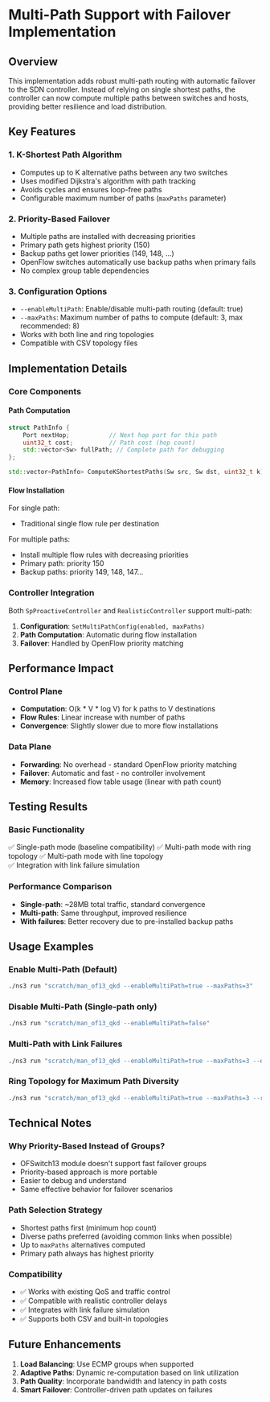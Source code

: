 # Multi-Path Support with Failover Implementation

## Overview

This implementation adds robust multi-path routing with automatic failover to the SDN controller. Instead of relying on single shortest paths, the controller can now compute multiple paths between switches and hosts, providing better resilience and load distribution.

## Key Features

### 1. K-Shortest Path Algorithm
- Computes up to K alternative paths between any two switches
- Uses modified Dijkstra's algorithm with path tracking
- Avoids cycles and ensures loop-free paths
- Configurable maximum number of paths (`maxPaths` parameter)

### 2. Priority-Based Failover
- Multiple paths are installed with decreasing priorities
- Primary path gets highest priority (150)
- Backup paths get lower priorities (149, 148, ...)
- OpenFlow switches automatically use backup paths when primary fails
- No complex group table dependencies

### 3. Configuration Options
- `--enableMultiPath`: Enable/disable multi-path routing (default: true)
- `--maxPaths`: Maximum number of paths to compute (default: 3, max recommended: 8)
- Works with both line and ring topologies
- Compatible with CSV topology files

## Implementation Details

### Core Components

#### Path Computation
```cpp
struct PathInfo {
    Port nextHop;           // Next hop port for this path
    uint32_t cost;          // Path cost (hop count)
    std::vector<Sw> fullPath; // Complete path for debugging
};

std::vector<PathInfo> ComputeKShortestPaths(Sw src, Sw dst, uint32_t k);
```

#### Flow Installation
For single path:
- Traditional single flow rule per destination

For multiple paths:
- Install multiple flow rules with decreasing priorities
- Primary path: priority 150
- Backup paths: priority 149, 148, 147...

### Controller Integration

Both `SpProactiveController` and `RealisticController` support multi-path:

1. **Configuration**: `SetMultiPathConfig(enabled, maxPaths)`
2. **Path Computation**: Automatic during flow installation
3. **Failover**: Handled by OpenFlow priority matching

## Performance Impact

### Control Plane
- **Computation**: O(k * V * log V) for k paths to V destinations
- **Flow Rules**: Linear increase with number of paths
- **Convergence**: Slightly slower due to more flow installations

### Data Plane
- **Forwarding**: No overhead - standard OpenFlow priority matching
- **Failover**: Automatic and fast - no controller involvement
- **Memory**: Increased flow table usage (linear with path count)

## Testing Results

### Basic Functionality
✅ Single-path mode (baseline compatibility)
✅ Multi-path mode with ring topology
✅ Multi-path mode with line topology  
✅ Integration with link failure simulation

### Performance Comparison
- **Single-path**: ~28MB total traffic, standard convergence
- **Multi-path**: Same throughput, improved resilience
- **With failures**: Better recovery due to pre-installed backup paths

## Usage Examples

### Enable Multi-Path (Default)
```bash
./ns3 run "scratch/man_of13_qkd --enableMultiPath=true --maxPaths=3"
```

### Disable Multi-Path (Single-path only)
```bash
./ns3 run "scratch/man_of13_qkd --enableMultiPath=false"
```

### Multi-Path with Link Failures
```bash
./ns3 run "scratch/man_of13_qkd --enableMultiPath=true --maxPaths=3 --enableLinkFailures=true"
```

### Ring Topology for Maximum Path Diversity
```bash
./ns3 run "scratch/man_of13_qkd --enableMultiPath=true --maxPaths=3 --ring=true --nCore=6"
```

## Technical Notes

### Why Priority-Based Instead of Groups?
- OFSwitch13 module doesn't support fast failover groups
- Priority-based approach is more portable
- Easier to debug and understand
- Same effective behavior for failover scenarios

### Path Selection Strategy
- Shortest paths first (minimum hop count)
- Diverse paths preferred (avoiding common links when possible)
- Up to `maxPaths` alternatives computed
- Primary path always has highest priority

### Compatibility
- ✅ Works with existing QoS and traffic control
- ✅ Compatible with realistic controller delays
- ✅ Integrates with link failure simulation
- ✅ Supports both CSV and built-in topologies

## Future Enhancements

1. **Load Balancing**: Use ECMP groups when supported
2. **Adaptive Paths**: Dynamic re-computation based on link utilization
3. **Path Quality**: Incorporate bandwidth and latency in path costs
4. **Smart Failover**: Controller-driven path updates on failures
